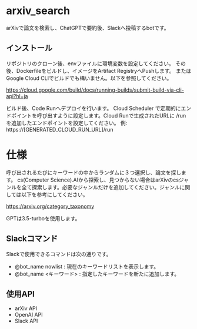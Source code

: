 # arxiv_search
arXivで論文を検索し、ChatGPTで要約後、Slackへ投稿するbotです。

## インストール
リポジトリのクローン後、envファイルに環境変数を設定してください。
その後、Dockerfileをビルドし、イメージをArtifact RegistryへPushします。
またはGoogle Cloud CLIでビルドでも構いません。以下を参照してください。

https://cloud.google.com/build/docs/running-builds/submit-build-via-cli-api?hl=ja

ビルド後、Code Runへデプロイを行います。
Cloud Scheduler で定期的にエンドポイントを呼び出すように設定します。Cloud Runで生成されたURLに /run を追加したエンドポイントを設定してください。
例: https://[GENERATED_CLOUD_RUN_URL]/run

# 仕様
呼び出されるたびにキーワードの中からランダムに３つ選択し、論文を探します。
cs(Computer Science).AIから探索し、見つからない場合はarXivのcsジャンルを全て探索します。必要なジャンルだけを追加してください。ジャンルに関しては以下を参考にしてください。

https://arxiv.org/category_taxonomy

GPTは3.5-turboを使用します。

## Slackコマンド
Slackで使用できるコマンドは次の通りです。
-	@bot_name nowlist : 現在のキーワードリストを表示します。
- @bot_name <キーワード> : 指定したキーワードを新たに追加します。

## 使用API
- arXiv API
- OpenAI API
- Slack API
